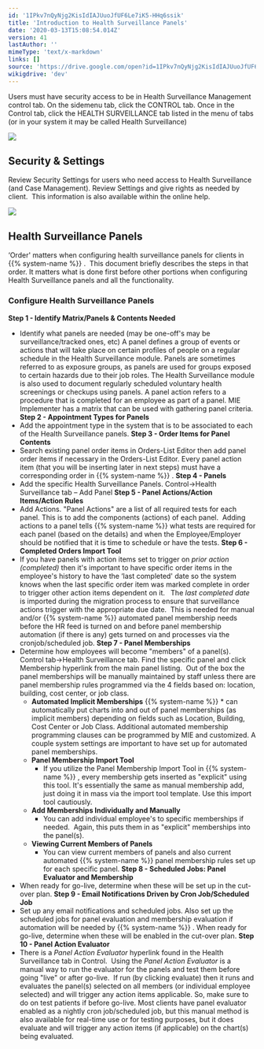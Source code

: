 ```yaml
---
id: '1IPkv7nQyNjg2KisIdIAJUuoJfUF6Le7iK5-HHq6ssik'
title: 'Introduction to Health Surveillance Panels'
date: '2020-03-13T15:08:54.014Z'
version: 41
lastAuthor: ''
mimeType: 'text/x-markdown'
links: []
source: 'https://drive.google.com/open?id=1IPkv7nQyNjg2KisIdIAJUuoJfUF6Le7iK5-HHq6ssik'
wikigdrive: 'dev'
---
```

Users must have security access to be in Health Surveillance Management control tab. On the sidemenu tab, click the CONTROL tab. Once in the Control tab, click the HEALTH SURVEILLANCE tab listed in the menu of tabs (or in your system it may be called Health Surveillance)

![](../introduction-to-health-surveillance-panels.assets/8559017c3985006ba5394aa58ece891b.png)


## Security & Settings

Review Security Settings for users who need access to Health Surveillance (and Case Management). Review Settings and give rights as needed by client.  This information is also available within the online help.

![](../introduction-to-health-surveillance-panels.assets/2522bf10e1e37270f5c52a6343c771ec.png)


## Health Surveillance Panels

‘Order' matters when configuring health surveillance panels for clients in {{% system-name %}} .  This document briefly describes the steps in that order. It matters what is done first before other portions when configuring Health Surveillance panels and all the functionality.

### Configure Health Surveillance Panels

**Step 1 - Identify Matrix/Panels & Contents Needed**
* Identify what panels are needed (may be one-off's may be surveillance/tracked ones, etc) A panel defines a group of events or actions that will take place on certain profiles of people on a regular schedule in the Health Surveillance module. Panels are sometimes referred to as exposure groups, as panels are used for groups exposed to certain hazards due to their job roles. The Health Surveillance module is also used to document regularly scheduled voluntary health screenings or checkups using panels. A panel action refers to a procedure that is completed for an employee as part of a panel. MIE Implementer has a matrix that can be used with gathering panel criteria.
**Step 2 - Appointment Types for Panels**
* Add the appointment type in the system that is to be associated to each of the Health Surveillance panels.
**Step 3 - Order Items for Panel Contents**
* Search existing panel order items in Orders-List Editor then add panel order items if necessary in the Orders-List Editor. Every panel action item (that you will be inserting later in next steps) must have a corresponding order in {{% system-name %}} .
**Step 4 - Panels**
* Add the specific Health Surveillance Panels. Control->Health Surveillance tab – Add Panel
**Step 5 - Panel Actions/Action Items/Action Rules**
* Add Actions. "Panel Actions" are a list of all required tests for each panel. This is to add the components (actions) of each panel.  Adding actions to a panel tells {{% system-name %}} what tests are required for each panel (based on the details) and when the Employee/Employer should be notified that it is time to schedule or have the tests.
**Step 6 - Completed Orders Import Tool**
* If you have panels with action items set to trigger on <em>prior action (completed)</em> then it's important to have specific order items in the employee's history to have the ‘last completed' date so the system knows when the last specific order item was marked complete in order to trigger other action items dependent on it.   The <em>last completed date</em> is imported during the migration process to ensure that surveillance actions trigger with the appropriate due date.  This is needed for manual and/or {{% system-name %}} automated panel membership needs before the HR feed is turned on and before panel membership automation (if there is any) gets turned on and processes via the cronjob/scheduled job.
**Step 7 - Panel Memberships**
* Determine how employees will become "members" of a panel(s). Control tab→Health Surveillance tab. Find the specific panel and click Membership hyperlink from the main panel listing.  Out of the box the panel memberships will be manually maintained by staff unless there are panel membership rules programmed via the 4 fields based on: location, building, cost center, or job class.
   * <strong>Automated Implicit Memberships</strong>
{{% system-name %}}      *  can automatically put charts into and out of panel memberships (as implicit members) depending on fields such as Location, Building, Cost Center or Job Class. Additional automated membership programming clauses can be programmed by MIE and customized. A couple system settings are important to have set up for automated panel memberships.
   * <strong>Panel Membership Import Tool</strong>
      * If you utilize the Panel Membership Import Tool in {{% system-name %}} , every membership gets inserted as "explicit" using this tool. It's essentially the same as manual membership add, just doing it in mass via the import tool template. Use this import tool cautiously.
   * <strong>Add Memberships Individually and Manually</strong>
      * You can add individual employee's to specific memberships if needed.  Again, this puts them in as "explicit" memberships into the panel(s).
   * <strong>Viewing Current Members of Panels</strong>
      * You can view current members of panels and also current automated {{% system-name %}} panel membership rules set up for each specific panel.
**Step 8 - Scheduled Jobs: Panel Evaluator and Membership**
* When ready for go-live, determine when these will be set up in the cut-over plan.
**Step 9 - Email Notifications Driven by Cron Job/Scheduled Job**
* Set up any email notifications and scheduled jobs. Also set up the scheduled jobs for panel evaluation and membership evaluation if automation will be needed by {{% system-name %}} . When ready for go-live, determine when these will be enabled in the cut-over plan.
**Step 10 - Panel Action Evaluator**
* There is a <em>Panel Action Evaluator</em> hyperlink found in the Health Surveillance tab in Control.  Using the <em>Panel Action Evaluator</em> is a manual way to run the evaluator for the panels and test them before going "live" or after go-live.  If run (by clicking evaluate) then it runs and evaluates the panel(s) selected on all members (or individual employee selected) and will trigger any action items applicable. So, make sure to do on test patients if before go-live. Most clients have panel evaluator enabled as a nightly cron job/scheduled job, but this manual method is also available for real-time use or for testing purposes, but it does evaluate and will trigger any action items (if applicable) on the chart(s) being evaluated.
